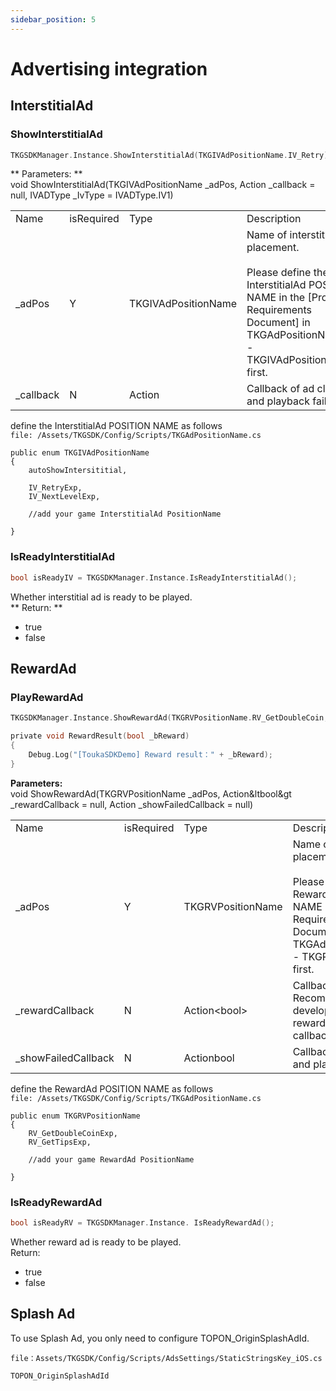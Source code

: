 ```yaml
---
sidebar_position: 5
---
```


# Advertising integration

## InterstitialAd 
### ShowInterstitialAd

```c
TKGSDKManager.Instance.ShowInterstitialAd(TKGIVAdPositionName.IV_Retry);
```
** Parameters:   **  
void ShowInterstitialAd(TKGIVAdPositionName _adPos, Action _callback = null, IVADType _IvType = IVADType.IV1)

<table>
  <tr>
    <td>Name</td>
    <td>isRequired</td>
    <td>Type</td>
    <td>Description</td>
  </tr>
  <tr>
    <td>_adPos</td>
    <td>Y</td>
    <td>TKGIVAdPositionName</td>
    <td>
    Name of interstitial ad placement.    <br />
      <br />
    Please define the InterstitialAd POSITION NAME in the [Product Requirements Document] in TKGAdPositionName.cs - TKGIVAdPositionName first.
    </td>
  </tr>
  <tr>
    <td>_callback</td>
    <td>N</td>
    <td>Action</td>
    <td>
    Callback of ad close and playback fail.
  </td>
  </tr>
</table>

define the InterstitialAd POSITION NAME as follows   
`file: /Assets/TKGSDK/Config/Scripts/TKGAdPositionName.cs`
```
public enum TKGIVAdPositionName
{
    autoShowIntersititial,  

    IV_RetryExp,
    IV_NextLevelExp,

    //add your game InterstitialAd PositionName
    
}
```

### IsReadyInterstitialAd 
```c
bool isReadyIV = TKGSDKManager.Instance.IsReadyInterstitialAd();
```  
Whether interstitial ad is ready to be played.    
** Return: **  
- true  
- false

## RewardAd
### PlayRewardAd

```c
TKGSDKManager.Instance.ShowRewardAd(TKGRVPositionName.RV_GetDoubleCoin, RewardResult);

private void RewardResult(bool _bReward)
{
    Debug.Log("[ToukaSDKDemo] Reward result：" + _bReward);
}
```
**Parameters:**   
void ShowRewardAd(TKGRVPositionName _adPos, Action&ltbool&gt _rewardCallback = null, Action _showFailedCallback = null)

<table>
  <tr>
    <td>Name</td>
    <td>isRequired</td>
    <td>Type</td>
    <td>Description</td>
  </tr>
  <tr>
    <td>_adPos</td>
    <td>Y</td>
    <td>TKGRVPositionName</td>
    <td>
    Name of reward ad placement.    <br />
        <br />
    Please define the RewardAd POSITION NAME in the [Product Requirements Document] in TKGAdPositionName.cs - TKGRVPositionName first.
    </td>
  </tr>
  <tr>
    <td>_rewardCallback</td>
    <td>N</td>
    <td>Action&lt;bool&gt;</td>
    <td>
    Callback for reward.  <br />
    Recommended developers issue rewards in this callback.
    </td>
  </tr>
  <tr>
    <td>_showFailedCallback</td>
    <td>N</td>
    <td>Actionbool</td>
    <td>
    Callback of ad close and playback fail.
  </td>
  </tr>
</table>

define the RewardAd POSITION NAME as follows    
`file: /Assets/TKGSDK/Config/Scripts/TKGAdPositionName.cs`
```
public enum TKGRVPositionName
{
    RV_GetDoubleCoinExp,
    RV_GetTipsExp,

    //add your game RewardAd PositionName

}
```

### IsReadyRewardAd
```c
bool isReadyRV = TKGSDKManager.Instance. IsReadyRewardAd();
```
Whether reward ad is ready to be played.     
Return:
- true  
- false  


## Splash Ad
To use Splash Ad, you only need to configure TOPON_OriginSplashAdId.

`file：Assets/TKGSDK/Config/Scripts/AdsSettings/StaticStringsKey_iOS.cs`

```
TOPON_OriginSplashAdId
```